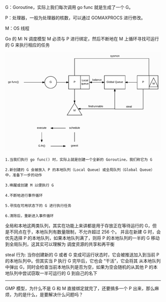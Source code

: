 G：Goroutine，实际上我们每次调用 go func 就是生成了一个 G。

P：处理器，一般为处理器的核数，可以通过 GOMAXPROCS 进行修改。

M：OS 线程


Go 的 M: N 调度模型
M 必须与 P 进行绑定，然后不断地在 M 上循环寻找可运行的 G 来执行相应的任务

![img.png](img.png)



    1.当我们执行 go func() 时，实际上就是创建一个全新的 Goroutine，我们称它为 G
    
    2.新创建的 G 会被放入 P 的本地队列（Local Queue）或全局队列（Global Queue）中，准备下一步的动作
    
    3.唤醒或创建 M 以便执行 G
    
    4.不断地进行事件循环
    
    5.寻找在可用状态下的 G 进行执行任务
    
    6.清除后，重新进入事件循环

全局和本地这两类队列，其实在功能上来讲都是用于存放正在等待运行的 G，但是不同点在于，本地队列有数量限制，不允许超过 256 个。
并且在新建 G 时，会优先选择 P 的本地队列，如果本地队列满了，则将 P 的本地队列的一半的 G 移动到全局队列，这其实可以理解为
调度资源的共享和再平衡

steal 行为:
当你创建新的 G 或者 G 变成可运行状态时，它会被推送加入到当前 P 的本地队列中。但其实当 P 执行 G 完毕后，它也会 “干活”，它会将其
从本地队列中弹出 G，同时会检查当前本地队列是否为空，如果为空会随机的从其他 P 的本地队列中尝试窃取一半可运行的 G 到自己的名下



---------------------------

GMP 模型，为什么不是 G 和 M 直接绑定就完了，还要搞多一个 P 出来，那么麻烦，为的是什么，是要解决什么问题吗？

